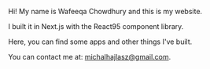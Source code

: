 Hi! My name is Wafeeqa Chowdhury and this is my website. 
        
I built it in Next.js with the React95 component library.

Here, you can find some apps and other things I've built.

You can contact me at: michalhajlasz@gmail.com.
